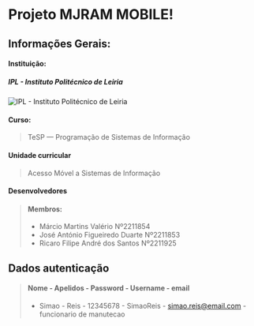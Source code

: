 # Projeto MJRAM MOBILE!

## Informações Gerais:
#### Instituição:

##### IPL - Instituto Politécnico de Leiria

![IPL - Instituto Politécnico de Leiria](https://www.ipleiria.pt/estg/wp-content/uploads/sites/19/2019/04/estg_h-01.png)

#### Curso:
> TeSP — Programação de Sistemas de Informação

#### Unidade curricular
> Acesso Móvel a Sistemas de Informação

#### Desenvolvedores


> #### Membros:
> - Márcio Martins Valério Nº2211854
> - José António Figueiredo Duarte Nº2211853
> - Ricaro Filipe André dos Santos Nº2211925


## Dados autenticação
> ####    Nome     -    Apelidos   -  Password  -    Username     -           email
> - Simao    -      Reis     -  12345678  -   SimaoReis     -   simao.reis@email.com    -   funcionario de manutecao


